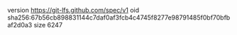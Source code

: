 version https://git-lfs.github.com/spec/v1
oid sha256:67b56cb898831144c7daf0af3fcb4c4745f8277e98791485f0bf70bfbaf2d0a3
size 6247
